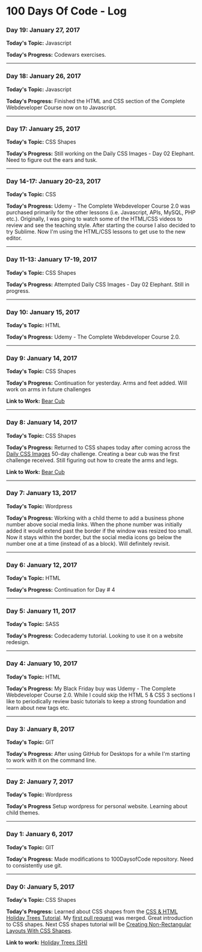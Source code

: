 # 100 Days Of Code - Log

### Day 19: January 27, 2017

**Today's Topic:** Javascript

**Today's Progress:** Codewars exercises. 
___

### Day 18: January 26, 2017

**Today's Topic:** Javascript

**Today's Progress:** Finished the HTML and CSS section of the Complete Webdeveloper Course now on to Javascript.
___

### Day 17: January 25, 2017

**Today's Topic:** CSS Shapes

**Today's Progress:** Still working on the Daily CSS Images - Day 02 Elephant. Need to figure out the ears and tusk.
___

### Day 14-17: January 20-23, 2017

**Today's Topic:** CSS

**Today's Progress:** Udemy - The Complete Webdeveloper Course 2.0 was purchased primarily for the other lessons (i.e. Javascript, APIs, MySQL, PHP etc.). Originally, I was going to watch some of the HTML/CSS videos to review and see the teaching style. After starting the course I also decided to try Sublime. Now I'm using the HTML/CSS lessons to get use to the new editor.
___

### Day 11-13: January 17-19, 2017

**Today's Topic:** CSS Shapes

**Today's Progress:** Attempted Daily CSS Images - Day 02 Elephant. Still in progress.
___

### Day 10: January 15, 2017

**Today's Topic:** HTML

**Today's Progress:** Udemy - The Complete Webdeveloper Course 2.0.
___

### Day 9: January 14, 2017

**Today's Topic:** CSS Shapes

**Today's Progress:** Continuation for yesterday. Arms and feet added. Will work on arms in future challenges

**Link to Work:** [Bear Cub](http://codepen.io/sharihunt/pen/OWRLyz)
___

### Day 8: January 14, 2017

**Today's Topic:** CSS Shapes

**Today's Progress:** Returned to CSS shapes today after coming across the [Daily CSS Images](http://dailycssimages.com/) 50-day challenge. Creating a bear cub was the first challenge received. Still figuring out how to create the arms and legs.

**Link to Work:** [Bear Cub](http://codepen.io/sharihunt/pen/OWRLyz)
___

### Day 7: January 13, 2017

**Today's Topic:** Wordpress

**Today's Progress:** Working with a child theme to add a business phone number above social media links. When the phone number was initially added it would extend past the border if the window was resized too small. Now it stays within the border, but the social media icons go below the number one at a time (instead of as a block). Will definitely revisit.
___

### Day 6: January 12, 2017

**Today's Topic:** HTML

**Today's Progress:** Continuation for Day # 4 
___

### Day 5: January 11, 2017

**Today's Topic:** SASS

**Today's Progress:** Codecademy tutorial.  Looking to use it on a website redesign. 
___

### Day 4: January 10, 2017

**Today's Topic:** HTML

**Today's Progress:** My Black Friday buy was Udemy - The Complete Webdeveloper Course 2.0. While I could skip the HTML 5 & CSS 3 sections I like to periodically review basic tutorials to keep a strong foundation and learn about new tags etc. 
___

### Day 3: January 8, 2017

**Today's Topic:** GIT

**Today's Progress:** After using GitHub for Desktops for a while I'm starting to work with it on the command line.
___

### Day 2: January 7, 2017

**Today's Topic:** Wordpress

**Today's Progress** Setup wordpress for personal website. Learning about child themes. 
___

### Day 1: January 6, 2017

**Today's Topic:** GIT

**Today's Progress:** Made modifications to 100DaysofCode repository. Need to consistently use git.
___

### Day 0: January 5, 2017

**Today's Topic:** CSS Shapes

**Today's Progress:** Learned about CSS shapes from the [CSS & HTML Holiday Trees Tutorial](https://holiday-trees.herokuapp.com/index.html). My [first pull request](https://github.com/mkmckenzie/holiday-trees/pull/3) was merged. Great introduction to CSS shapes.  Next CSS shapes tutorial will be [Creating Non-Rectangular Layouts With CSS Shapes](https://sarasoueidan.com/blog/css-shapes/).

**Link to work:** [Holiday Trees (SH)](https://holiday-trees.herokuapp.com/index.html)
